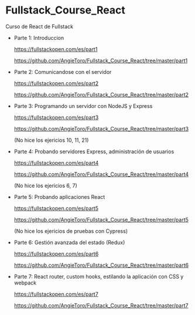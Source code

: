 # Fullstack_Course_React
Curso de React de Fullstack 

- Parte 1: Introduccion

    https://fullstackopen.com/es/part1

    https://github.com/AngieToro/Fullstack_Course_React/tree/master/part1


- Parte 2: Comunicandose con el servidor

    https://fullstackopen.com/es/part2

    https://github.com/AngieToro/Fullstack_Course_React/tree/master/part2


- Parte 3: Programando un servidor con NodeJS y Express

    https://fullstackopen.com/es/part3

    https://github.com/AngieToro/Fullstack_Course_React/tree/master/part3

    (No hice los ejericios 10, 11, 21)


- Parte 4: Probando servidores Express, administración de usuarios

    https://fullstackopen.com/es/part4

    https://github.com/AngieToro/Fullstack_Course_React/tree/master/part4

    (No hice los ejericios 6, 7)


- Parte 5: Probando aplicaciones React

    https://fullstackopen.com/es/part5

    https://github.com/AngieToro/Fullstack_Course_React/tree/master/part5

    (No hice los ejericios de pruebas con Cypress)


- Parte 6: Gestión avanzada del estado (Redux)

    https://fullstackopen.com/es/part6

    https://github.com/AngieToro/Fullstack_Course_React/tree/master/part6


- Parte 7: React router, custom hooks, estilando la aplicación con CSS y webpack

    https://fullstackopen.com/es/part7

    https://github.com/AngieToro/Fullstack_Course_React/tree/master/part7
    
